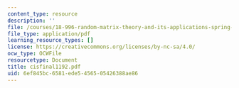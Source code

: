 ```yaml
---
content_type: resource
description: ''
file: /courses/18-996-random-matrix-theory-and-its-applications-spring-2004/6ef845bc6581ede5456505426388ae86_cisfinal1192.pdf
file_type: application/pdf
learning_resource_types: []
license: https://creativecommons.org/licenses/by-nc-sa/4.0/
ocw_type: OCWFile
resourcetype: Document
title: cisfinal1192.pdf
uid: 6ef845bc-6581-ede5-4565-05426388ae86
---
```

